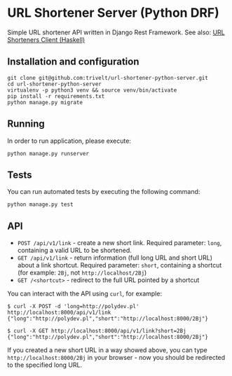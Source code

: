 
# URL Shortener Server (Python DRF)

Simple URL shortener API written in Django Rest Framework. 
See also: [URL Shorteners Client (Haskell)](https://github.com/trivelt/url-shorteners-client)


## Installation and configuration

    git clone git@github.com:trivelt/url-shortener-python-server.git
    cd url-shortener-python-server
    virtualenv -p python3 venv && source venv/bin/activate
    pip install -r requirements.txt
    python manage.py migrate

## Running
In order to run application, please execute:

    python manage.py runserver 

## Tests
You can run automated tests by executing the following command:

    python manage.py test

## API

- `POST /api/v1/link` - create a new short link. Required parameter: `long`, containing a valid URL to be shortened. 
 - `GET /api/v1/link` - return information (full long URL and short URL) about a link shortcut. Required parameter: `short`, containing a shortcut (for example: `2Bj`, not `http://localhost/2Bj`)
 - `GET /<shortcut>` - redirect to the full URL pointed by a shortcut 

You can interact with the API using `curl`, for example:
    
    $ curl -X POST -d 'long=http://polydev.pl' http://localhost:8000/api/v1/link
    {"long":"http://polydev.pl","short":"http://localhost:8000/2Bj"}
    
    $ curl -X GET http://localhost:8000/api/v1/link?short=2Bj
    {"long":"http://polydev.pl","short":"http://localhost:8000/2Bj"}
    
If you created a new short URL in a way showed above, you can type `http://localhost:8000/2Bj` in your browser - now you should be redirected to the specified long URL.  

